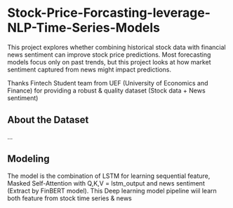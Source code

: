 # Stock-Price-Forcasting-leverage-NLP-Time-Series-Models

This project explores whether combining historical stock data with financial news sentiment can improve stock price predictions. Most forecasting models focus only on past trends, but this project looks at how market sentiment captured from news might impact predictions.

Thanks Fintech Student team from UEF (University of Economics and Finance) for providing a robust & quality dataset (Stock data + News sentiment)

## About the Dataset

...

## Modeling

The model is the combination of LSTM for learning sequential feature, Masked Self-Attention with Q,K,V = lstm_output and news sentiment (Extract by FinBERT model). This Deep learning model pipeline wiil learn both feature from stock time series & news 